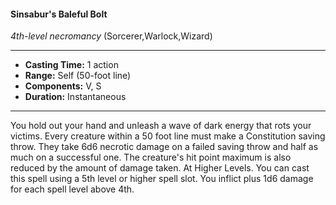 #### Sinsabur's Baleful Bolt
*4th-level necromancy* (Sorcerer,Warlock,Wizard)
___
- **Casting Time:** 1 action
- **Range:** Self (50-foot line)
- **Components:** V, S
- **Duration:** Instantaneous
---
You hold out your hand and unleash a wave of dark
energy that rots your victims. Every creature within
a 50 foot line must make a Constitution saving
throw. They take 6d6 necrotic damage on a failed
saving throw and half as much on a successful one.
The creature's hit point maximum is also reduced
by the amount of damage taken.
At Higher Levels.  You can cast this spell using a
5th level or higher spell slot. You inflict plus 1d6
damage for each spell level above 4th.
